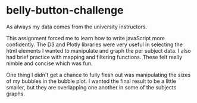 # belly-button-challenge

As always my data comes from the university instructors.

This assignment forced me to learn how to write javaScript more confidently. The D3 and Plotly libraries were very useful in selecting the html elements I wanted to manipulate and graph the per subject data. I also had brief practice with mapping and filtering functions. These felt really nimble and concise which was fun.

One thing I didn't get a chance to fully flesh out was manipulating the sizes of my bubbles in the bubble plot. I wanted the final result to be a little smaller, but they are overlapping one another in some of the subjects graphs.